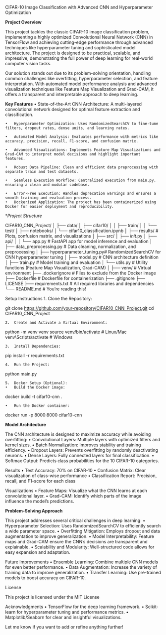 CIFAR-10 Image Classification with Advanced CNN and Hyperparameter Optimization

**Project Overview**

This project tackles the classic CIFAR-10 image classification problem, implementing a highly optimized Convolutional Neural Network (CNN) in TensorFlow and achieving cutting-edge performance through advanced techniques like hyperparameter tuning and sophisticated model architecture. The project is designed to be practical, scalable, and impressive, demonstrating the full power of deep learning for real-world computer vision tasks.

Our solution stands out due to its problem-solving orientation, handling common challenges like overfitting, hyperparameter selection, and feature interpretation. With automated model performance analysis and advanced visualization techniques like Feature Map Visualization and Grad-CAM, it offers a transparent and interpretable approach to deep learning.

**Key Features**
	•	State-of-the-Art CNN Architecture: A multi-layered convolutional network designed for optimal feature extraction and classification.
 
	•	Hyperparameter Optimization: Uses RandomizedSearchCV to fine-tune filters, dropout rates, dense units, and learning rates.
 
	•	Automated Model Analysis: Evaluates performance with metrics like accuracy, precision, recall, F1-score, and confusion matrix.
 
	•	Advanced Visualizations: Implements Feature Map Visualizations and Grad-CAM to interpret model decisions and highlight important features.
 
	•	Robust Data Pipeline: Clean and efficient data preprocessing with separate train and test datasets.
 
	•	Seamless Execution Workflow: Centralized execution from main.py, ensuring a clean and modular codebase.
 
	•	Error-Free Execution: Handles deprecation warnings and ensures a smooth training and evaluation process.
	•	Dockerized Application: The project has been containerized using Docker for easier deployment and reproducibility.

**Project Structure*

CIFAR10_CNN_Project/
│
├── data/
│   ├── cifar10/
│   │   ├── train/
│   │   └── test/
│
├── notebooks/
│   └── cifar10_classification.ipynb
│
├── results/                    # Plots, confusion matrix, and visualizations
│
├── src/
│   ├── _init_.py
│   ├── api/
│   │   └── app.py              # FastAPI app for model inference and evaluation
│   ├── data_preprocessing.py   # Data cleaning, normalization, and preprocessing
│   ├── hyperparameter_tuning.py# RandomizedSearchCV for CNN hyperparameter tuning
│   ├── model.py                # CNN architecture definition
│   ├── train.py                # Model training and evaluation
│   └── utils.py                # Utility functions (Feature Map Visualization, Grad-CAM)
│
├── venv/                       # Virtual environment
├── .dockerignore               # Files to exclude from the Docker image
├── Dockerfile                  # Dockerfile for containerization
├── .gitignore
├── LICENSE
├── requirements.txt            # All required libraries and dependencies
└── README.md                   # You’re reading this!

Setup Instructions
	1.	Clone the Repository:

git clone https://github.com/your-repository/CIFAR10_CNN_Project.git
cd CIFAR10_CNN_Project


	2.	Create and Activate a Virtual Environment:

python -m venv venv
source venv/bin/activate      # Linux/Mac
venv\Scripts\activate         # Windows


	3.	Install Dependencies:

pip install -r requirements.txt


	4.	Run the Project:

python main.py


	5.	Docker Setup (Optional):
	•	Build the Docker image:

docker build -t cifar10-cnn .


	•	Run the Docker container:

docker run -p 8000:8000 cifar10-cnn



**Model Architecture**

The CNN architecture is designed to maximize accuracy while avoiding overfitting:
	•	Convolutional Layers: Multiple layers with optimized filters and kernel sizes.
	•	Batch Normalization: Improves stability and training efficiency.
	•	Dropout Layers: Prevents overfitting by randomly deactivating neurons.
	•	Dense Layers: Fully connected layers for final classification.
	•	Softmax Output: Predicts class probabilities for the 10 CIFAR-10 categories.

Results
	•	Test Accuracy: 70% on CIFAR-10
	•	Confusion Matrix: Clear visualization of class-wise performance
	•	Classification Report: Precision, recall, and F1-score for each class

Visualizations
	•	Feature Maps: Visualize what the CNN learns at each convolutional layer.
	•	Grad-CAM: Identify which parts of the image influence the model’s predictions.

**Problem-Solving Approach**

This project addresses several critical challenges in deep learning:
	•	Hyperparameter Selection: Uses RandomizedSearchCV to efficiently search a wide parameter space.
	•	Overfitting Mitigation: Employs dropout and data augmentation to improve generalization.
	•	Model Interpretability: Feature maps and Grad-CAM ensure the CNN’s decisions are transparent and explainable.
	•	Scalability and Modularity: Well-structured code allows for easy expansion and adaptation.

Future Improvements
	•	Ensemble Learning: Combine multiple CNN models for even better performance.
	•	Data Augmentation: Increase the variety of training data to improve generalization.
	•	Transfer Learning: Use pre-trained models to boost accuracy on CIFAR-10.

License

This project is licensed under the MIT License

Acknowledgments
	•	TensorFlow for the deep learning framework.
	•	Scikit-learn for hyperparameter tuning and performance metrics.
	•	Matplotlib/Seaborn for clear and insightful visualizations.

Let me know if you want to add or refine anything further!